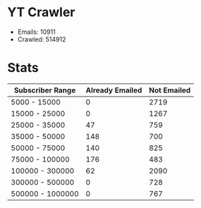 # YT Crawler
- Emails: 10911
- Crawled: 514912

# Stats
| Subscriber Range  | Already Emailed | Not Emailed |
|-------|-------|-------|
| 5000 - 15000 | 0 | 2719 |
| 15000 - 25000 | 0 | 1267 |
| 25000 - 35000 | 47 | 759 |
| 35000 - 50000 | 148 | 700 |
| 50000 - 75000 | 140 | 825 |
| 75000 - 100000 | 176 | 483 |
| 100000 - 300000 | 62 | 2090 |
| 300000 - 500000 | 0 | 728 |
| 500000 - 1000000 | 0 | 767 |
